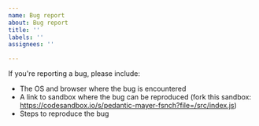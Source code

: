 ```yaml
---
name: Bug report
about: Bug report
title: ''
labels: ''
assignees: ''

---
```


If you're reporting a bug, please include:
* The OS and browser where the bug is encountered
* A link to sandbox where the bug can be reproduced (fork this sandbox: https://codesandbox.io/s/pedantic-mayer-fsnch?file=/src/index.js)
* Steps to reproduce the bug
